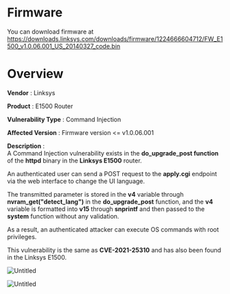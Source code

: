 # Firmware
You can download firmware at https://downloads.linksys.com/downloads/firmware/1224666604712/FW_E1500_v1.0.06.001_US_20140327_code.bin




# Overview  

**Vendor** : Linksys


**Product** : E1500 Router


**Vulnerability Type** : Command Injection  


**Affected Version** : Firmware version <= v1.0.06.001  


**Description** :  
A Command Injection vulnerability exists in the **do_upgrade_post function** of the **httpd** binary in the **Linksys E1500** router.  

An authenticated user can send a POST request to the **apply.cgi** endpoint via the web interface to change the UI language.  

The transmitted parameter is stored in the **v4** variable through **nvram_get("detect_lang")** in the **do_upgrade_post** function, and the **v4** variable is formatted into **v15** through **snprintf** and then passed to the **system** function without any validation.  

As a result, an authenticated attacker can execute OS commands with root privileges.  

This vulnerability is the same as **CVE-2021-25310** and has also been found in the Linksys E1500.

![Untitled](https://github.com/user-attachments/assets/6d8f2d41-8274-4bf6-b260-688c07c30220)

![Untitled](https://github.com/user-attachments/assets/ea382dd6-3264-4ce2-b674-c3736bec178d)
